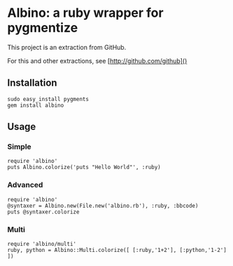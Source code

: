 
# Albino: a ruby wrapper for pygmentize

This project is an extraction from GitHub.

For this and other extractions, see [http://github.com/github]()

## Installation

    sudo easy_install pygments
    gem install albino

## Usage

### Simple

    require 'albino'
    puts Albino.colorize('puts "Hello World"', :ruby)

### Advanced

    require 'albino'
    @syntaxer = Albino.new(File.new('albino.rb'), :ruby, :bbcode)
    puts @syntaxer.colorize

### Multi

    require 'albino/multi'
    ruby, python = Albino::Multi.colorize([ [:ruby,'1+2'], [:python,'1-2'] ])

